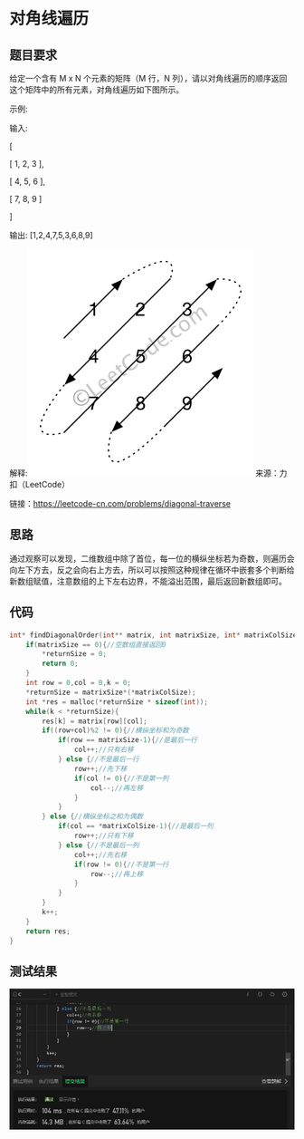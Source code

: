 # 对角线遍历
## 题目要求
给定一个含有 M x N 个元素的矩阵（M 行，N 列），请以对角线遍历的顺序返回这个矩阵中的所有元素，对角线遍历如下图所示。

示例:

输入:

[

 [ 1, 2, 3 ],
 
 [ 4, 5, 6 ],
 
 [ 7, 8, 9 ]
 
]

输出:  [1,2,4,7,5,3,6,8,9]

解释:![对角线遍历示例](https://github.com/xycg529/Summer/blob/master/1.%E7%AE%97%E6%B3%95/%E5%AF%B9%E8%A7%92%E7%BA%BF%E9%81%8D%E5%8E%86%E7%A4%BA%E4%BE%8B.png)
来源：力扣（LeetCode）

链接：https://leetcode-cn.com/problems/diagonal-traverse
## 思路
通过观察可以发现，二维数组中除了首位，每一位的横纵坐标若为奇数，则遍历会向左下方去，反之会向右上方去，所以可以按照这种规律在循环中嵌套多个判断给新数组赋值，注意数组的上下左右边界，不能溢出范围，最后返回新数组即可。
## 代码
```c
int* findDiagonalOrder(int** matrix, int matrixSize, int* matrixColSize, int* returnSize){
    if(matrixSize == 0){//空数组直接返回0
        *returnSize = 0;
        return 0;
    }
    int row = 0,col = 0,k = 0;
    *returnSize = matrixSize*(*matrixColSize);
    int *res = malloc(*returnSize * sizeof(int));
    while(k < *returnSize){
        res[k] = matrix[row][col];
        if((row+col)%2 != 0){//横纵坐标和为奇数
            if(row == matrixSize-1){//是最后一行
                col++;//只有右移
            } else {//不是最后一行
                row++;//先下移
                if(col != 0){//不是第一列
                    col--;//再左移
                }
            }
        } else {//横纵坐标之和为偶数
            if(col == *matrixColSize-1){//是最后一列
                row++;//只有下移
            } else {//不是最后一列
                col++;//先右移
                if(row != 0){//不是第一行
                    row--;//再上移
                }
            }
        }
        k++;
    }
    return res;
}
```
## 测试结果
![对角线遍历](https://github.com/xycg529/Summer/blob/master/1.%E7%AE%97%E6%B3%95/%E5%AF%B9%E8%A7%92%E7%BA%BF%E9%81%8D%E5%8E%86.PNG)
